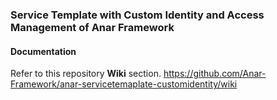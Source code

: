### Service Template with Custom Identity and Access Management of Anar Framework



#### Documentation

Refer to this repository **Wiki** section.
https://github.com/Anar-Framework/anar-servicetemaplate-customidentity/wiki